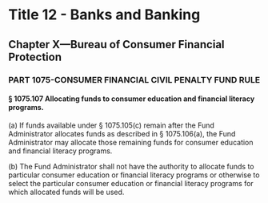 
# Title 12 - Banks and Banking
## Chapter X—Bureau of Consumer Financial Protection
### PART 1075-CONSUMER FINANCIAL CIVIL PENALTY FUND RULE
#### § 1075.107 Allocating funds to consumer education and financial literacy programs.

(a) If funds available under § 1075.105(c) remain after the Fund Administrator allocates funds as described in § 1075.106(a), the Fund Administrator may allocate those remaining funds for consumer education and financial literacy programs.

(b) The Fund Administrator shall not have the authority to allocate funds to particular consumer education or financial literacy programs or otherwise to select the particular consumer education or financial literacy programs for which allocated funds will be used.
